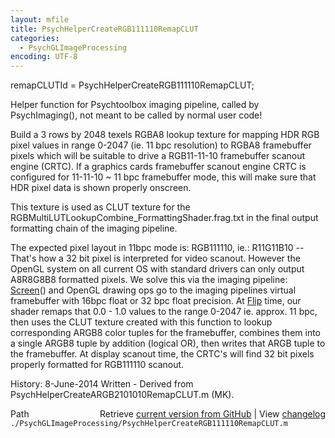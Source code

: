 ```yaml
---
layout: mfile
title: PsychHelperCreateRGB111110RemapCLUT
categories:
  - PsychGLImageProcessing
encoding: UTF-8
---
```


remapCLUTId = PsychHelperCreateRGB111110RemapCLUT;

Helper function for Psychtoolbox imaging pipeline, called by
PsychImaging(), not meant to be called by normal user code!

Build a 3 rows by 2048 texels RGBA8 lookup texture for mapping HDR RGB
pixel values in range 0-2047 (ie. 11 bpc resolution) to RGBA8 framebuffer
pixels which will be suitable to drive a RGB11-11-10 framebuffer scanout
engine (CRTC). If a graphics cards framebuffer scanout engine CRTC is
configured for 11-11-10 ~ 11 bpc framebuffer mode, this will make sure that
HDR pixel data is shown properly onscreen.

This texture is used as CLUT texture for the
RGBMultiLUTLookupCombine\_FormattingShader.frag.txt in the final output
formatting chain of the imaging pipeline.

The expected pixel layout in 11bpc mode is: RGB111110, ie.:
R11G11B10 -- That's how a 32 bit pixel is interpreted for video
scanout. However the OpenGL system on all current OS with standard
drivers can only output A8R8G8B8 formatted pixels. We solve this via the
imaging pipeline: [Screen](/docs/Screen)() and OpenGL drawing ops go to the imaging
pipelines virtual framebuffer with 16bpc float or 32 bpc float precision.
At [Flip](/docs/Flip) time, our shader remaps that 0.0 - 1.0 values to the range 0-2047
ie. approx. 11 bpc, then uses the CLUT texture created with this function to
lookup corresponding ARGB8 color tuples for the framebuffer, combines
them into a single ARGB8 tuple by addition (logical OR), then writes that
ARGB tuple to the framebuffer. At display scanout time, the CRTC's will
find 32 bit pixels properly formatted for RGB111110 scanout.

History:
8-June-2014  Written - Derived from PsychHelperCreateARGB2101010RemapCLUT.m (MK).


<div class="code_header" style="text-align:right;">
  <span style="float:left;">Path&nbsp;&nbsp;</span> <span class="counter">Retrieve <a href=
  "https://raw.github.com/Psychtoolbox-3/Psychtoolbox-3/beta/./PsychGLImageProcessing/PsychHelperCreateRGB111110RemapCLUT.m">current version from GitHub</a> | View <a href=
  "https://github.com/Psychtoolbox-3/Psychtoolbox-3/commits/beta/./PsychGLImageProcessing/PsychHelperCreateRGB111110RemapCLUT.m">changelog</a></span>
</div>
<div class="code">
  <code>./PsychGLImageProcessing/PsychHelperCreateRGB111110RemapCLUT.m</code>
</div>
